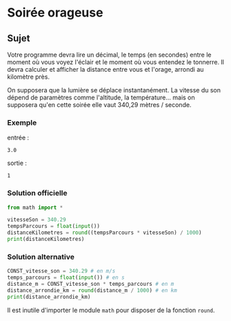 # Soirée orageuse

## Sujet

 Votre programme devra lire un décimal, le temps (en secondes) entre le moment où vous voyez l'éclair et le moment où vous entendez le tonnerre. Il devra calculer et afficher la distance entre vous et l'orage, arrondi au kilomètre près.

On supposera que la lumière se déplace instantanément. La vitesse du son dépend de paramètres comme l'altitude, la température... mais on supposera qu'en cette soirée elle vaut 340,29 mètres / seconde.

### Exemple

entrée :

    3.0

sortie :

    1

### Solution officielle

```python
from math import *

vitesseSon = 340.29
tempsParcours = float(input())
distanceKilometres = round((tempsParcours * vitesseSon) / 1000)
print(distanceKilometres)
```

### Solution alternative

```python
CONST_vitesse_son = 340.29 # en m/s
temps_parcours = float(input()) # en s
distance_m = CONST_vitesse_son * temps_parcours # en m
distance_arrondie_km = round(distance_m / 1000) # en km
print(distance_arrondie_km)
```

Il est inutile d'importer le module `math` pour disposer de la fonction `round`.


